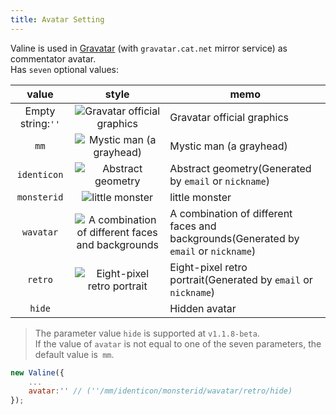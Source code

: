 ```yaml
---
title: Avatar Setting
---
```

Valine is used in [Gravatar](http://cn.gravatar.com/) (with `gravatar.cat.net` mirror service) as commentator avatar.  
Has `seven` optional values:  

value|style|memo
:-:|:-:|-
Empty string:`''`|![Gravatar official graphics](https://gravatar.cat.net/avatar/adb831a7fdd83dd1e2a309ce7591dff8?s=40)|Gravatar official graphics
`mm`|![Mystic man (a grayhead)](https://gravatar.cat.net/avatar/adb831a7fdd83dd1e2a309ce7591dff8?s=40&d=mm)|Mystic man (a grayhead)
`identicon`|![Abstract geometry](https://gravatar.cat.net/avatar/adb831a7fdd83dd1e2a309ce7591dff8?s=40&d=identicon)|Abstract geometry(Generated by `email` or `nickname`)
`monsterid`|![little monster](https://gravatar.cat.net/avatar/adb831a7fdd83dd1e2a309ce7591dff8?s=40&d=monsterid)|little monster
`wavatar`|![A combination of different faces and backgrounds](https://gravatar.cat.net/avatar/adb831a7fdd83dd1e2a309ce7591dff8?s=40&d=wavatar)|A combination of different faces and backgrounds(Generated by `email` or `nickname`)
`retro`|![Eight-pixel retro portrait](https://gravatar.cat.net/avatar/adb831a7fdd83dd1e2a309ce7591dff8?s=40&d=retro)|Eight-pixel retro portrait(Generated by `email` or `nickname`)
`hide`|&nbsp;|Hidden avatar

> The parameter value `hide` is supported at `v1.1.8-beta`.  
> If the value of `avatar` is not equal to one of the seven parameters, the default value is` mm`.

```js
new Valine({
    ...
    avatar:'' // (''/mm/identicon/monsterid/wavatar/retro/hide)
});
```